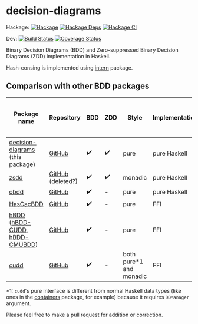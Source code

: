 # decision-diagrams

Hackage:
[![Hackage](https://img.shields.io/hackage/v/decision-diagrams.svg)](https://hackage.haskell.org/package/decision-diagrams)
[![Hackage Deps](https://img.shields.io/hackage-deps/v/decision-diagrams.svg)](https://packdeps.haskellers.com/feed?needle=decision-diagrams)
[![Hackage CI](https://matrix.hackage.haskell.org/api/v2/packages/decision-diagrams/badge)](https://matrix.hackage.haskell.org/#/package/decision-diagrams)

Dev:
[![Build Status](https://github.com/msakai/haskell-decision-diagrams/actions/workflows/build.yaml/badge.svg)](https://github.com/msakai/haskell-decision-diagrams/actions/workflows/build.yaml)
[![Coverage Status](https://coveralls.io/repos/msakai/haskell-decision-diagrams/badge.svg)](https://coveralls.io/r/msakai/haskell-decision-diagrams)

Binary Decision Diagrams (BDD) and Zero-suppressed Binary Decision Diagrams (ZDD) implementation in Haskell.

Hash-consing is implemented using [intern](https://hackage.haskell.org/package/intern) package.

## Comparison with other BDD packages

|Package name|Repository|BDD|ZDD|Style|Implementation|Hash-consing / Fast equality test|
|------------|----------|---|---|-----|--------------|---------------------------------|
|[decision-diagrams](https://hackage.haskell.org/package/decision-diagrams) (this package)|[GitHub](https://github.com/msakai/haskell-decision-diagrams/)|✔️|✔️|pure|pure Haskell|✔️|
|[zsdd](https://hackage.haskell.org/package/zsdd)|[GitHub](https://github.com/eddiejones2108/decision-diagrams) (deleted?)|✔️|✔️|monadic|pure Haskell|✔️|
|[obdd](https://hackage.haskell.org/package/obdd)|[GitHub](https://github.com/jwaldmann/haskell-obdd)|✔️|-|pure|pure Haskell|-|
|[HasCacBDD](https://hackage.haskell.org/package/HasCacBDD)|[GitHub](https://github.com/m4lvin/HasCacBDD)|✔️|-|pure|FFI|✔️|
|[hBDD](https://hackage.haskell.org/package/hBDD) ([hBDD-CUDD](https://hackage.haskell.org/package/hBDD-CUDD), [hBDD-CMUBDD](https://hackage.haskell.org/package/hBDD-CMUBDD))|[GitHub](https://github.com/peteg/hBDD)|✔️|-|pure|FFI|✔️|
|[cudd](https://hackage.haskell.org/package/cudd)|[GitHub](https://github.com/adamwalker/haskell_cudd)|✔️|-|both pure\*1 and monadic|FFI|✔️|

\*1: `cudd`'s pure interface is different from normal Haskell data types (like ones in the [containers](https://hackage.haskell.org/package/containers) package, for example) because it requires `DDManager` argument.

Please feel free to make a pull request for addition or correction.
